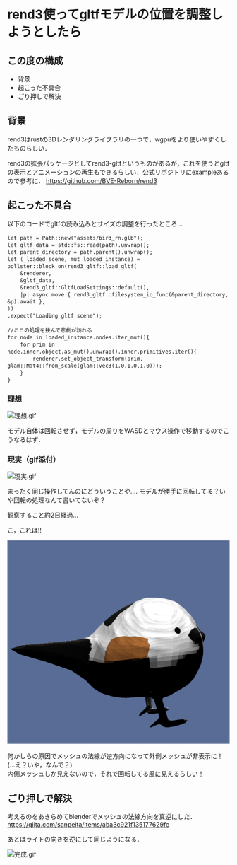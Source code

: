 # rend3使ってgltfモデルの位置を調整しようとしたら

## この度の構成

* 背景
* 起こった不具合
* ごり押しで解決

## 背景

rend3はrustの3Dレンダリングライブラリの一つで，wgpuをより使いやすくしたものらしい．

rend3の拡張パッケージとしてrend3-gltfというものがあるが，これを使うとgltfの表示とアニメーションの再生もできるらしい．公式リポジトリにexampleあるので参考に．
https://github.com/BVE-Reborn/rend3

## 起こった不具合

以下のコードでgltfの読み込みとサイズの調整を行ったところ...

```
let path = Path::new("assets/bird_rn.glb");
let gltf_data = std::fs::read(path).unwrap();
let parent_directory = path.parent().unwrap();
let (_loaded_scene, mut loaded_instance) = pollster::block_on(rend3_gltf::load_gltf(
    &renderer,
    &gltf_data,
    &rend3_gltf::GltfLoadSettings::default(),
    |p| async move { rend3_gltf::filesystem_io_func(&parent_directory, &p).await },
))
.expect("Loading gltf scene");

//ここの処理を挟んで悲劇が訪れる
for node in loaded_instance.nodes.iter_mut(){
    for prim in node.inner.object.as_mut().unwrap().inner.primitives.iter(){
        renderer.set_object_transform(prim, glam::Mat4::from_scale(glam::vec3(1.0,1.0,1.0)));
    }
}

```

### 理想

![理想.gif](gif/gltfバグ問題/理想.gif)

モデル自体は回転させず，モデルの周りをWASDとマウス操作で移動するのでこうなるはず．

### 現実（gif添付）

![現実.gif](gif/gltfバグ問題/現実.gif)

まったく同じ操作してんのにどういうことや....
モデルが勝手に回転してる？いや回転の処理なんて書いてないぞ？

観察すること約2日経過...

こ，これは!!

![原因解明.gif](image/gltfバグ問題/原因究明.png)

何かしらの原因でメッシュの法線が逆方向になって外側メッシュが非表示に！(...え？いや，なんで？)  
内側メッシュしか見えないので，それで回転してる風に見えるらしい！

## ごり押しで解決

考えるのをあきらめてblenderでメッシュの法線方向を真逆にした．
https://qiita.com/sanpeita/items/aba3c921f135177629fc

あとはライトの向きを逆にして同じようになる．

![完成.gif](gif/gltfバグ問題/完成.gif)